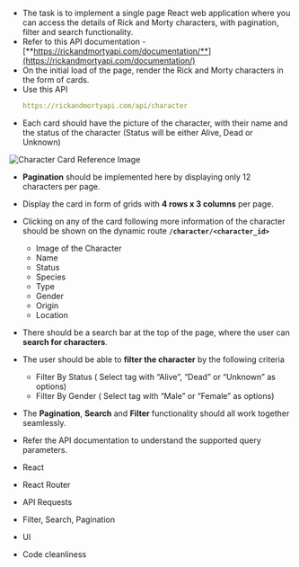 - The task is to implement a single page React web application where you can access the details of Rick and Morty characters, with pagination, filter and search functionality.
- Refer to this API documentation - [**https://rickandmortyapi.com/documentation/**](https://rickandmortyapi.com/documentation/)
- On the initial load of the page, render the Rick and Morty characters in the form of cards.
- Use this API
  ```yaml
  https://rickandmortyapi.com/api/character
  ```
- Each card should have the picture of the character, with their name and the status of the character (Status will be either Alive, Dead or Unknown)

![                                                    Character Card Reference Image](https://s3-us-west-2.amazonaws.com/secure.notion-static.com/0f9b6c42-944a-4d7b-a570-1ac677379cbc/Rick__Morty.png)

- **Pagination** should be implemented here by displaying only 12 characters per page.
- Display the card in form of grids with **4 rows x 3 columns** per page.
- Clicking on any of the card following more information of the character should be shown on the dynamic route **`/character/<character_id>`**
  - Image of the Character
  - Name
  - Status
  - Species
  - Type
  - Gender
  - Origin
  - Location
- There should be a search bar at the top of the page, where the user can **search for characters**.
- The user should be able to **filter the character** by the following criteria
  - Filter By Status ( Select tag with “Alive”, “Dead” or “Unknown” as options)
  - Filter By Gender ( Select tag with “Male” or “Female” as options)
- The **Pagination**, **Search** and **Filter** functionality should all work together seamlessly.
- Refer the API documentation to understand the supported query parameters.


- React
- React Router
- API Requests
- Filter, Search, Pagination
- UI
- Code cleanliness